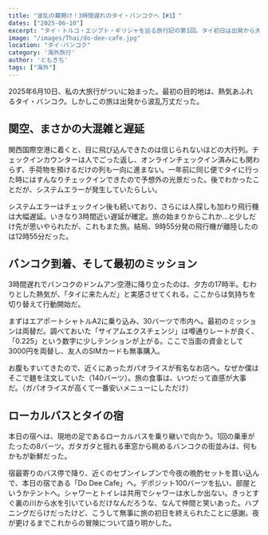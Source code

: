 ```yaml
---
title: "波乱の幕開け！3時間遅れのタイ・バンコクへ【#1】"
dates: ["2025-06-10"]
excerpt: "タイ・トルコ・エジプト・ギリシャを巡る旅行記の第1回。タイ初日は出発から大波乱。3週間にわたる長い旅の始まりの1日"
image: "/images/Thai/do-dee-cafe.jpg"
location: "タイ-バンコク"
category: '海外旅行'
author: 'ともきち'
tags: ["海外"]
---
```


2025年6月10日、私の大旅行がついに始まった。最初の目的地は、熱気あふれるタイ・バンコク。しかしこの旅は出発から波乱万丈だった。

## 関空、まさかの大混雑と遅延

関西国際空港に着くと、目に飛び込んできたのは信じられないほどの大行列。チェックインカウンターは人でごった返し、オンラインチェックイン済みにも関わらず、手荷物を預けるだけの列も一向に進まない。一年前に同じ便でタイに行った時にはすんなりチェックインできたので予想外の光景だった。後でわかったことだが、システムエラーが発生していたらしい。  

システムエラーはチェックイン後も続いており、さらには人探しも加わり飛行機は大幅遅延。いきなり3時間近い遅延が確定。旅の始まりからこれか...と少しだけ先が思いやられたが、これもまた旅。結局、9時55分発の飛行機が離陸したのは12時55分だった。  

## バンコク到着、そして最初のミッション

3時間遅れでバンコクのドンムアン空港に降り立ったのは、夕方の17時半。むわりとした熱気が、「タイに来たんだ」と実感させてくれる。ここからは気持ちを切り替えて行動開始だ。  

まずはエアポートシャトルA2に乗り込み、30バーツで市内へ。最初のミッションは両替だ。調べておいた「サイアムエクスチェンジ」は噂通りレートが良く、「0.225」という数字に少しテンションが上がる。ここで当面の資金として3000円を両替し、友人のSIMカードも無事購入。  

お腹もすいてきたので、近くにあったガパオライスが有名なお店へ。なぜか僕はそこで麺を注文していた（140バーツ）。旅の食事は、いつだって直感が大事だ。（ガパオライスが高くて一番安いメニューにしただけ）  

## ローカルバスとタイの宿

本日の宿へは、現地の足であるローカルバスを乗り継いで向かう。1回の乗車がたったの8バーツ。ガタガタと揺れる車窓から眺めるバンコクの街並みは、何もかもが新鮮だった。　　

宿最寄りのバス停で降り、近くのセブンイレブンで今夜の晩酌セットを買い込んで、本日の宿である「Do Dee Cafe」へ。デポジット100バーツを払い、部屋というかテントへ。シャワーとトイレは共用でシャワーは水しか出ない。きっとすぐ裏の川から水を引いているだけなんだろうな、なんて仲間と笑いあった。ハプニングだらけだったけど、こうして無事に旅の初日を終えられたことに感謝。夜が更けるまでこれからの冒険について語り明かした。
